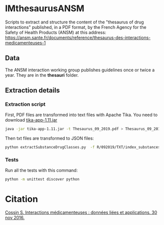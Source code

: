 # IMthesaurusANSM
Scripts to extract and structure the content of the "thesaurus of drug interactions" published, in a PDF format, by the French Agency for the Safety of Health Products (ANSM) at this address: https://ansm.sante.fr/documents/reference/thesaurus-des-interactions-medicamenteuses-1

## Data
The ANSM interaction working group publishes guidelines once or twice a year. They are in the  **thesauri** folder.  

## Extraction details
### Extraction script

First, PDF files are transformed into text files with Apache Tika. 
You need to download [tika-app-1.11.jar](https://archive.apache.org/dist/tika/tika-app-1.11.jar) 

```bash
java -jar tika-app-1.11.jar -t Thesaurus_09_2019.pdf > Thesaurus_09_2019.txt
```

Then txt files are transformed to JSON files:
```bash
python extractSubstanceDrugClasses.py  -f R/092019/TXT/index_substances092019.txt -s "abatacept"
```

### Tests
Run all the tests with this command: 
```bash
python -m unittest discover python
```

# Citation 
[Cossin S. Interactions médicamenteuses : données liées et applications. 30 nov 2016.](https://dumas.ccsd.cnrs.fr/dumas-01442668)




